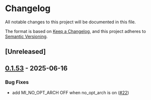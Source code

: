 # Changelog

All notable changes to this project will be documented in this file.

The format is based on [Keep a Changelog](https://keepachangelog.com/en/1.0.0/),
and this project adheres to [Semantic Versioning](https://semver.org/spec/v2.0.0.html).

## [Unreleased]

## [0.1.53](https://github.com/napi-rs/mimalloc-safe/compare/mimalloc-safe-v0.1.52...mimalloc-safe-v0.1.53) - 2025-06-16

### <!-- 1 -->Bug Fixes

- add MI_NO_OPT_ARCH OFF when no_opt_arch is on ([#22](https://github.com/napi-rs/mimalloc-safe/pull/22))
